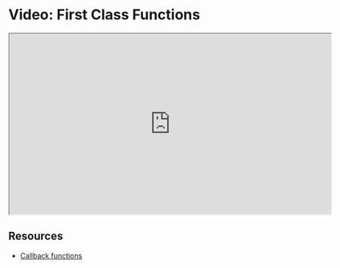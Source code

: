 # Video: First Class Functions

<iframe src="https://player.vimeo.com/video/549149973?title=0&byline=0&portrait=0" width="640" height="360" allowfullscreen="allowfullscreen" allow="autoplay; fullscreen; picture-in-picture"></iframe>

## Resources

- [Callback functions](https://developer.mozilla.org/en-US/docs/Glossary/Callback_function)
